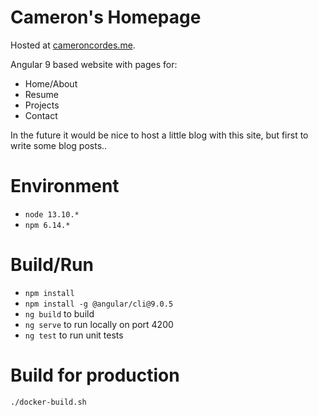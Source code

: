 # Cameron's Homepage
Hosted at [cameroncordes.me](https://cameroncordes.me).

Angular 9 based website with pages for:
- Home/About 
- Resume
- Projects
- Contact


In the future it would be nice to host a little blog with this site, but first to write some blog posts..


# Environment
- `node 13.10.*`
- `npm 6.14.*`


# Build/Run
- `npm install`
- `npm install -g @angular/cli@9.0.5`
- `ng build` to build
- `ng serve` to run locally on port 4200
- `ng test` to run unit tests


# Build for production
`./docker-build.sh`
